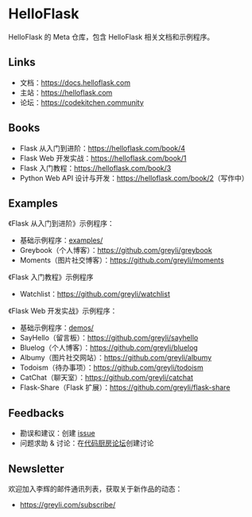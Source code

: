 # HelloFlask

HelloFlask 的 Meta 仓库，包含 HelloFlask 相关文档和示例程序。


## Links

- 文档：<https://docs.helloflask.com>
- 主站：<https://helloflask.com>
- 论坛：<https://codekitchen.community>


## Books

- Flask 从入门到进阶：<https://helloflask.com/book/4>
- Flask Web 开发实战：<https://helloflask.com/book/1>
- Flask 入门教程：<https://helloflask.com/book/3>
- Python Web API 设计与开发：<https://helloflask.com/book/2>（写作中）


## Examples

《Flask 从入门到进阶》示例程序：

- 基础示例程序：[examples/](/examples)
- Greybook（个人博客）：<https://github.com/greyli/greybook>
- Moments（图片社交博客）：<https://github.com/greyli/moments>

《Flask 入门教程》示例程序

- Watchlist：<https://github.com/greyli/watchlist>

《Flask Web 开发实战》示例程序：

- 基础示例程序：[demos/](/demos)
- SayHello（留言板）：<https://github.com/greyli/sayhello>
- Bluelog（个人博客）：<https://github.com/greyli/bluelog>
- Albumy（图片社交网站）：<https://github.com/greyli/albumy>
- Todoism（待办事项）：<https://github.com/greyli/todoism>
- CatChat（聊天室）：<https://github.com/greyli/catchat>
- Flask-Share（Flask 扩展）：<https://github.com/greyli/flask-share>


## Feedbacks

- 勘误和建议：创建 [issue](https://github.com/greyli/helloflask/issues)
- 问题求助 & 讨论：在[代码厨房论坛](https://codekitchen.community)创建讨论


## Newsletter

欢迎加入李辉的邮件通讯列表，获取关于新作品的动态：

- <https://greyli.com/subscribe/>

